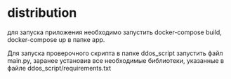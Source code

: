 # distribution
для запуска приложения необходимо запустить docker-compose build, docker-compose up в папке app.

Для запуска проверочного скрипта в папке ddos_script запустить файл main.py, заранее установив все необходимые библиотеки,
указанные в файле ddos_script/requirements.txt
